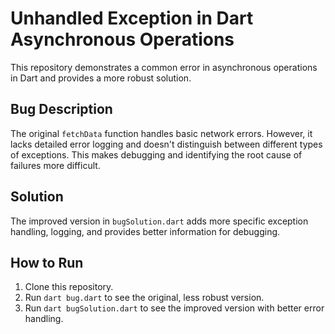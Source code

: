 # Unhandled Exception in Dart Asynchronous Operations

This repository demonstrates a common error in asynchronous operations in Dart and provides a more robust solution.

## Bug Description
The original `fetchData` function handles basic network errors. However, it lacks detailed error logging and doesn't distinguish between different types of exceptions.  This makes debugging and identifying the root cause of failures more difficult.

## Solution
The improved version in `bugSolution.dart` adds more specific exception handling, logging, and provides better information for debugging.

## How to Run
1. Clone this repository.
2. Run `dart bug.dart` to see the original, less robust version.
3. Run `dart bugSolution.dart` to see the improved version with better error handling.